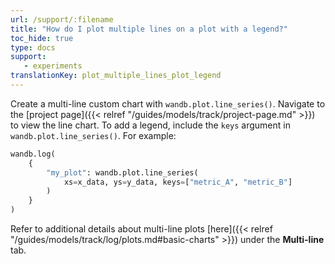 ```yaml
---
url: /support/:filename
title: "How do I plot multiple lines on a plot with a legend?"
toc_hide: true
type: docs
support:
   - experiments
translationKey: plot_multiple_lines_plot_legend
---
```

Create a multi-line custom chart with `wandb.plot.line_series()`. Navigate to the [project page]({{< relref "/guides/models/track/project-page.md" >}}) to view the line chart. To add a legend, include the `keys` argument in `wandb.plot.line_series()`. For example:

```python
wandb.log(
    {
        "my_plot": wandb.plot.line_series(
            xs=x_data, ys=y_data, keys=["metric_A", "metric_B"]
        )
    }
)
```

Refer to additional details about multi-line plots [here]({{< relref "/guides/models/track/log/plots.md#basic-charts" >}}) under the **Multi-line** tab.
